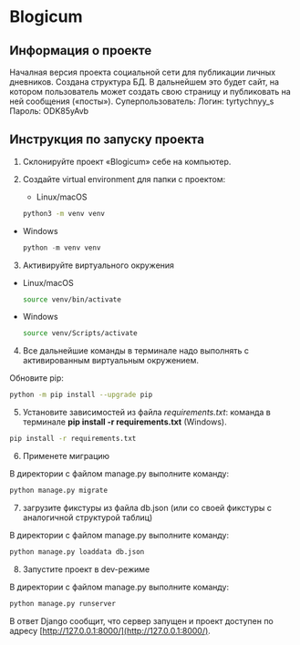 # Blogicum

## Информация о проекте
Началная версия проекта социальной сети для публикации личных дневников. Создана структура БД.
В дальнейшем это будет сайт, на котором пользователь может создать свою страницу и публиковать на ней сообщения («посты»). 
Суперпользователь:
Логин: tyrtychnyy_s
Пароль: ODK85yAvb



## Инструкция по запуску проекта
1. Склонируйте проект «Blogicum» себе на компьютер.
2. Создайте  virtual environment для папки с проектом: 

   - Linux/macOS
    
    ```bash
    python3 -m venv venv
    ```
    
- Windows
    
    ```python
    python -m venv venv
    ```

3. Активируйте виртуального окружения

- Linux/macOS
    
    ```bash
    source venv/bin/activate
    ```
    
- Windows
    
    ```bash
    source venv/Scripts/activate
    ```
4. Все дальнейшие команды в терминале надо выполнять с активированным виртуальным окружением.

Обновите pip:

```bash
python -m pip install --upgrade pip
```

5. Установите зависимостей из файла *requirements.txt*:
команда в терминале **pip install -r requirements.txt** (Windows).

```bash
pip install -r requirements.txt
```

6. Применете миграцию

    
В директории с файлом manage.py выполните команду: 

```bash
python manage.py migrate
```

7. загрузите фикстуры из файла db.json (или со своей фикстуры с аналогичной структурой таблиц)

    
В директории с файлом manage.py выполните команду: 

```bash
python manage.py loaddata db.json
```

8. Запустите проект в dev-режиме

    
В директории с файлом manage.py выполните команду: 

```bash
python manage.py runserver
```

В ответ Django сообщит, что сервер запущен и проект доступен по адресу [http://127.0.0.1:8000/](http://127.0.0.1:8000/). 
